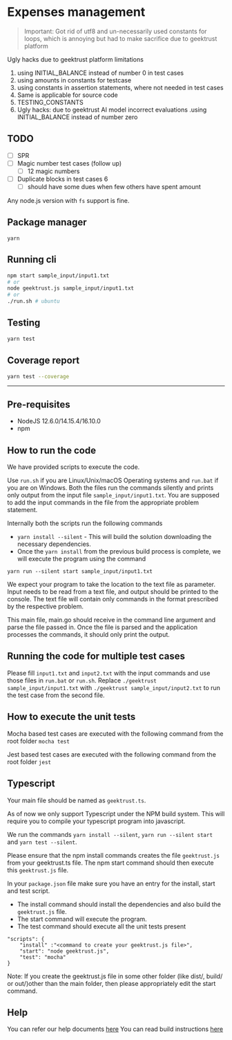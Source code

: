 # Expenses management

> Important: Got rid of utf8 and un-necessarily used constants for loops, which is annoying but had to make sacrifice due to geektrust platform

Ugly hacks due to geektrust platform limitations

1. using INITIAL_BALANCE instead of number 0 in test cases
2. using amounts in constants for testcase
3. using constants in assertion statements, where not needed in test cases 
4. Same is applicable for source code
5. TESTING_CONSTANTS
6. Ugly hacks: due to geektrust AI model incorrect evaluations .using INITIAL_BALANCE instead of number zero


## TODO

- [ ] SPR
- [ ] Magic number test cases (follow up)
  - [ ] 12 magic numbers
- [ ] Duplicate blocks in test cases 6
  - [ ] should have some dues when few others have spent amount

Any node.js version with `fs` support is fine.

## Package manager

`yarn`

## Running cli

```bash
npm start sample_input/input1.txt 
# or
node geektrust.js sample_input/input1.txt 
# or
./run.sh # ubuntu
```

## Testing

```bash
yarn test
```

## Coverage report

```bash
yarn test --coverage
```

---
## Pre-requisites
* NodeJS 12.6.0/14.15.4/16.10.0
* npm

## How to run the code

We have provided scripts to execute the code. 

Use `run.sh` if you are Linux/Unix/macOS Operating systems and `run.bat` if you are on Windows.  Both the files run the commands silently and prints only output from the input file `sample_input/input1.txt`. You are supposed to add the input commands in the file from the appropriate problem statement. 

Internally both the scripts run the following commands 

 * `yarn install --silent` - This will build the solution downloading the necessary dependencies.
 * Once the `yarn install` from the previous build process is complete, we will execute the program using the command

`yarn run --silent start sample_input/input1.txt`

We expect your program to take the location to the text file as parameter. Input needs to be read from a text file, and output should be printed to the console. The text file will contain only commands in the format prescribed by the respective problem.

This main file, main.go should receive in the command line argument and parse the file passed in. Once the file is parsed and the application processes the commands, it should only print the output.

 ## Running the code for multiple test cases

 Please fill `input1.txt` and `input2.txt` with the input commands and use those files in `run.bat` or `run.sh`. Replace `./geektrust sample_input/input1.txt` with `./geektrust sample_input/input2.txt` to run the test case from the second file. 

 ## How to execute the unit tests

 Mocha based test cases are executed with the following command from the root folder
`mocha test`

Jest based test cases are executed with the following command from the root folder
`jest`

## Typescript

Your main file should be named as `geektrust.ts`.

As of now we only support Typescript under the NPM build system. This will require you to compile your typescript program into javascript.

We run the commands `yarn install --silent`, `yarn run --silent start` and `yarn test --silent`.

Please ensure that the npm install commands creates the file `geektrust.js` from your geektrust.ts file. The npm start command should then execute this `geektrust.js` file.

In your `package.json` file make sure you have an entry for the install, start and test script.

* The install command should install the dependencies and also build the `geektrust.js` file.
* The start command will execute the program.
* The test command should execute all the unit tests present

```
"scripts": {
    "install" :"<command to create your geektrust.js file>",
    "start": "node geektrust.js",
    "test": "mocha"
}
```

Note: If you create the geektrust.js file in some other folder (like dist/, build/ or out/)other than the main folder, then please appropriately edit the start command.

## Help

You can refer our help documents [here](https://help.geektrust.com)
You can read build instructions [here](https://github.com/geektrust/coding-problem-artefacts/tree/master/NodeJS)
